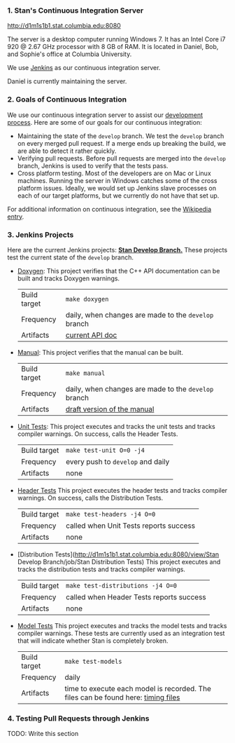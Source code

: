 ### 1. Stan's Continuous Integration Server
http://d1m1s1b1.stat.columbia.edu:8080

The server is a desktop computer running Windows 7. It has an Intel Core i7 920 @ 2.67 GHz processor with 8 GB of RAM. It is located in Daniel, Bob, and Sophie's office at Columbia University.

We use [Jenkins](http://jenkins-ci.org/) as our continuous integration server.

Daniel is currently maintaining the server.

### 2. Goals of Continuous Integration
We use our continuous integration server to assist our [development process](Developer-Process). Here are some of our goals for our continuous integration:
* Maintaining the state of the `develop` branch. We test the `develop` branch on every merged pull request. If a merge ends up breaking the build, we are able to detect it rather quickly.
* Verifying pull requests. Before pull requests are merged into the `develop` branch, Jenkins is used to verify that the tests pass.
* Cross platform testing. Most of the developers are on Mac or Linux machines. Running the server in Windows catches some of the cross platform issues. Ideally, we would set up Jenkins slave processes on each of our target platforms, but we currently do not have that set up.

For additional information on continuous integration, see the [Wikipedia entry](https://en.wikipedia.org/wiki/Continuous_integration).

### 3. Jenkins Projects

Here are the current Jenkins projects:
**[Stan Develop Branch.](http://d1m1s1b1.stat.columbia.edu:8080/view/Stan%20Develop%20Branch/)** These projects test the current state of the `develop` branch.

* [Doxygen](http://d1m1s1b1.stat.columbia.edu:8080/view/Stan%20Develop%20Branch/job/Stan%20Doxygen/):
This project verifies that the C++ API documentation can be built and tracks Doxygen warnings.

  |               |               |
  |---------------|---------------|
  | Build target  | `make doxygen`
  | Frequency     | daily, when changes are made to the `develop` branch
  | Artifacts     | [current API doc](http://d1m1s1b1.stat.columbia.edu:8080/view/Stan%20Develop%20Branch/job/Stan%20Doxygen/ws/doc/api/html/index.html)

* [Manual](http://d1m1s1b1.stat.columbia.edu:8080/view/Stan%20Develop%20Branch/job/Stan%20Manual/): 
This project verifies that the manual can be built.

  |               |               |
  |---------------|---------------|
  | Build target  | `make manual`
  | Frequency     | daily, when changes are made to the `develop` branch
  | Artifacts     | [draft version of the manual](http://d1m1s1b1.stat.columbia.edu:8080/view/Stan%20Develop%20Branch/job/Stan%20Manual/ws/doc/)

* [Unit Tests](http://d1m1s1b1.stat.columbia.edu:8080/view/Stan%20Develop%20Branch/job/Stan%20Unit%20Tests/): This project executes and tracks the unit tests and tracks compiler warnings. On success, calls the Header Tests.

  |               |               |
  |---------------|---------------|
  | Build target  | `make test-unit O=0 -j4`
  | Frequency     | every push to `develop` and daily
  | Artifacts     | none

* [Header Tests](http://d1m1s1b1.stat.columbia.edu:8080/view/Stan%20Develop%20Branch/job/Stan%20Header%20Tests/)
This project executes the header tests and tracks compiler warnings. On success, calls the Distribution Tests.

  |               |               |
  |---------------|---------------|
  | Build target  | `make test-headers -j4 O=0`
  | Frequency     | called when Unit Tests reports success
  | Artifacts     | none

* [Distribution Tests](http://d1m1s1b1.stat.columbia.edu:8080/view/Stan Develop Branch/job/Stan Distribution Tests)
This project executes and tracks the distribution tests and tracks compiler warnings.

  |               |               |
  |---------------|---------------|
  | Build target  | `make test-distributions -j4 O=0`
  | Frequency     | called when Header Tests reports success
  | Artifacts     | none

* [Model Tests](http://d1m1s1b1.stat.columbia.edu:8080/view/Stan%20Develop%20Branch/job/Stan%20Model%20Tests/)
This project executes and tracks the model tests and tracks compiler warnings. These tests are currently used as an integration test that will indicate whether Stan is completely broken.
 
  |               |               |
  |---------------|---------------|
  | Build target  | `make test-models`
  | Frequency     | daily
  | Artifacts     | time to execute each model is recorded. The files can be found here: [timing files](http://d1m1s1b1.stat.columbia.edu:8080/view/Stan%20Develop%20Branch/job/Stan%20Model%20Tests/ws/)

### 4. Testing Pull Requests through Jenkins
TODO: Write this section